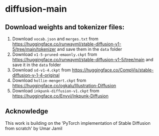 # diffusion-main

## Download weights and tokenizer files:

1. Download `vocab.json` and `merges.txt` from https://huggingface.co/runwayml/stable-diffusion-v1-5/tree/main/tokenizer and save them in the `data` folder
2. Download `v1-5-pruned-emaonly.ckpt` from https://huggingface.co/runwayml/stable-diffusion-v1-5/tree/main and save it in the `data` folder
3. Download `sd-v1-4.ckpt` from https://huggingface.co/CompVis/stable-diffusion-v-1-4-original
4. Download `hollie-mengert.ckpt` from https://huggingface.co/ogkalu/Illustration-Diffusion
5. Download `inkpunk-diffusion-v1.ckpt` from https://huggingface.co/Envvi/Inkpunk-Diffusion

## Acknowledge
This work is building on the 'PyTorch implementation of Stable Diffusion from scratch' by Umar Jamil
